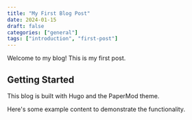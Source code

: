 ```yaml
---
title: "My First Blog Post"
date: 2024-01-15
draft: false
categories: ["general"]
tags: ["introduction", "first-post"]
---
```


Welcome to my blog! This is my first post.

## Getting Started

This blog is built with Hugo and the PaperMod theme.

Here's some example content to demonstrate the functionality.
